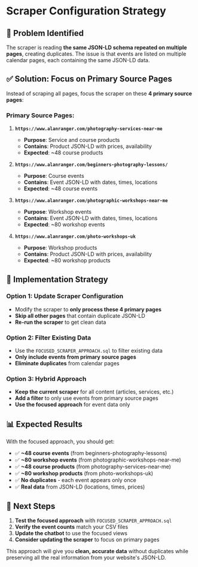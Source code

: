 # Scraper Configuration Strategy

## 🎯 **Problem Identified**

The scraper is reading **the same JSON-LD schema repeated on multiple pages**, creating duplicates. The issue is that events are listed on multiple calendar pages, each containing the same JSON-LD data.

## ✅ **Solution: Focus on Primary Source Pages**

Instead of scraping all pages, focus the scraper on these **4 primary source pages**:

### **Primary Source Pages:**

1. **`https://www.alanranger.com/photography-services-near-me`**
   - **Purpose**: Service and course products
   - **Contains**: Product JSON-LD with prices, availability
   - **Expected**: ~48 course products

2. **`https://www.alanranger.com/beginners-photography-lessons/`**
   - **Purpose**: Course events
   - **Contains**: Event JSON-LD with dates, times, locations
   - **Expected**: ~48 course events

3. **`https://www.alanranger.com/photographic-workshops-near-me`**
   - **Purpose**: Workshop events
   - **Contains**: Event JSON-LD with dates, times, locations
   - **Expected**: ~80 workshop events

4. **`https://www.alanranger.com/photo-workshops-uk`**
   - **Purpose**: Workshop products
   - **Contains**: Product JSON-LD with prices, availability
   - **Expected**: ~80 workshop products

## 🔧 **Implementation Strategy**

### **Option 1: Update Scraper Configuration**
- Modify the scraper to **only process these 4 primary pages**
- **Skip all other pages** that contain duplicate JSON-LD
- **Re-run the scraper** to get clean data

### **Option 2: Filter Existing Data**
- Use the `FOCUSED_SCRAPER_APPROACH.sql` to filter existing data
- **Only include events from primary source pages**
- **Eliminate duplicates** from calendar pages

### **Option 3: Hybrid Approach**
- **Keep the current scraper** for all content (articles, services, etc.)
- **Add a filter** to only use events from primary source pages
- **Use the focused approach** for event data only

## 📊 **Expected Results**

With the focused approach, you should get:
- ✅ **~48 course events** (from beginners-photography-lessons)
- ✅ **~80 workshop events** (from photographic-workshops-near-me)
- ✅ **~48 course products** (from photography-services-near-me)
- ✅ **~80 workshop products** (from photo-workshops-uk)
- ✅ **No duplicates** - each event appears only once
- ✅ **Real data** from JSON-LD (locations, times, prices)

## 🚀 **Next Steps**

1. **Test the focused approach** with `FOCUSED_SCRAPER_APPROACH.sql`
2. **Verify the event counts** match your CSV files
3. **Update the chatbot** to use the focused views
4. **Consider updating the scraper** to focus on primary pages

This approach will give you **clean, accurate data** without duplicates while preserving all the real information from your website's JSON-LD.



